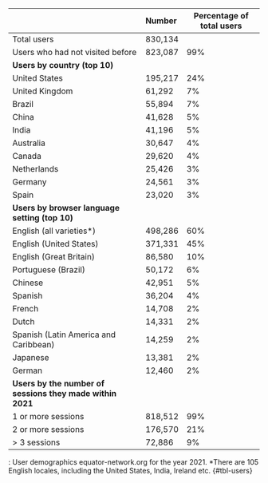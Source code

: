 |                                                           | Number   | Percentage of total users |
|-----------------------------------------------------------|:---------|---------------------------|
| Total users                                               | 830,134  |                           |
| Users who had not visited before                          | 823,087  | 99%                       |
| **Users by country (top 10)**                             |          |                           |
| United States                                             | 195,217  | 24%                       |
| United Kingdom                                            | 61,292   | 7%                        |
| Brazil                                                    | 55,894   | 7%                        |
| China                                                     | 41,628   | 5%                        |
| India                                                     | 41,196   | 5%                        |
| Australia                                                 | 30,647   | 4%                        |
| Canada                                                    | 29,620   | 4%                        |
| Netherlands                                               | 25,426   | 3%                        |
| Germany                                                   | 24,561   | 3%                        |
| Spain                                                     | 23,020   | 3%                        |
| **Users by browser language setting (top 10)**            |          |                           |
| English (all varieties\*)                                 | 498,286  | 60%                       |
| English (United States)                                   | 371,331  | 45%                       |
| English (Great Britain)                                   | 86,580   | 10%                       |
| Portuguese (Brazil)                                       | 50,172   | 6%                        |
| Chinese                                                   | 42,951   | 5%                        |
| Spanish                                                   | 36,204   | 4%                        |
| French                                                    | 14,708   | 2%                        |
| Dutch                                                     | 14,331   | 2%                        |
| Spanish (Latin America and Caribbean)                     | 14,259   | 2%                        |
| Japanese                                                  | 13,381   | 2%                        |
| German                                                    | 12,460   | 2%                        |
| **Users by the number of sessions they made within 2021** |          |                           |
| 1 or more sessions                                        | 818,512  | 99%                       |
| 2 or more sessions                                        | 176,570  | 21%                       |
| \> 3 sessions                                             | 72,886   | 9%                        |

: User demographics equator-network.org for the year 2021. \*There are 105 English locales, including the United States, India, Ireland etc. {#tbl-users}
